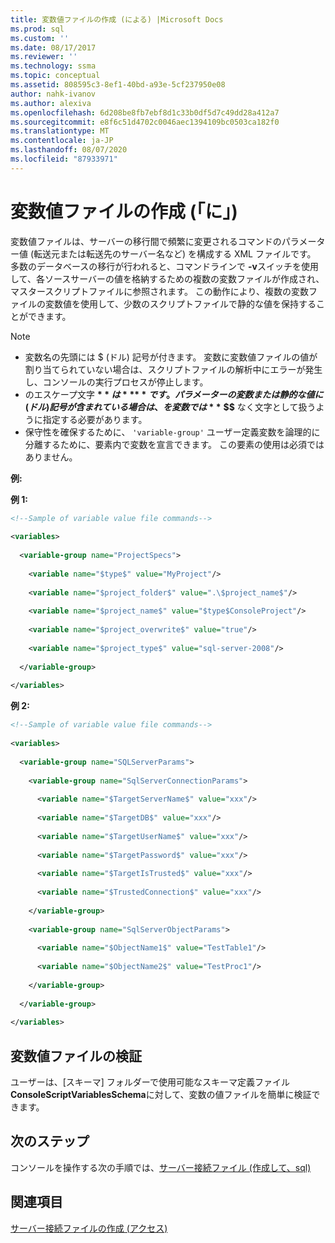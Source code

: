```yaml
---
title: 変数値ファイルの作成 (による) |Microsoft Docs
ms.prod: sql
ms.custom: ''
ms.date: 08/17/2017
ms.reviewer: ''
ms.technology: ssma
ms.topic: conceptual
ms.assetid: 808595c3-8ef1-40bd-a93e-5cf237950e08
author: nahk-ivanov
ms.author: alexiva
ms.openlocfilehash: 6d208be8fb7ebf8d1c33b0df5d7c49dd28a412a7
ms.sourcegitcommit: e8f6c51d4702c0046aec1394109bc0503ca182f0
ms.translationtype: MT
ms.contentlocale: ja-JP
ms.lasthandoff: 08/07/2020
ms.locfileid: "87933971"
---
```

# <a name="creating-variable-value-files-accesstosql"></a>変数値ファイルの作成 (「に」)
変数値ファイルは、サーバーの移行間で頻繁に変更されるコマンドのパラメーター値 (転送元または転送先のサーバー名など) を構成する XML ファイルです。 多数のデータベースの移行が行われると、コマンドラインで **-v**スイッチを使用して、各ソースサーバーの値を格納するための複数の変数ファイルが作成され、マスタースクリプトファイルに参照されます。 この動作により、複数の変数ファイルの変数値を使用して、少数のスクリプトファイルで静的な値を保持することができます。  
  
> [!NOTE]  
> -  変数名の先頭には $ (ドル) 記号が付きます。 変数に変数値ファイルの値が割り当てられていない場合は、スクリプトファイルの解析中にエラーが発生し、コンソールの実行プロセスが停止します。  
> -  のエスケープ文字 **$** は **$$** です。 パラメーターの変数または静的な値に (ドル) 記号が含まれている場合は、を変数では **$** **$$** なく文字として扱うように指定する必要があります。  
> -  保守性を確保するために、 `'variable-group'` ユーザー定義変数を論理的に分離するために、要素内で変数を宣言できます。  この要素の使用は必須ではありません。  
  
**例:**  
  
**例 1:**  
  
```xml  
<!--Sample of variable value file commands-->  
  
<variables>  
  
  <variable-group name="ProjectSpecs">  
  
    <variable name="$type$" value="MyProject"/>  
  
    <variable name="$project_folder$" value=".\$project_name$"/>  
  
    <variable name="$project_name$" value="$type$ConsoleProject"/>  
  
    <variable name="$project_overwrite$" value="true"/>  
  
    <variable name="$project_type$" value="sql-server-2008"/>  
  
  </variable-group>  
  
</variables>  
```  
**例 2:**  
  
```xml  
<!--Sample of variable value file commands-->  
  
<variables>  
  
  <variable-group name="SQLServerParams">  
  
    <variable-group name="SqlServerConnectionParams">  
  
      <variable name="$TargetServerName$" value="xxx"/>  
  
      <variable name="$TargetDB$" value="xxx"/>  
  
      <variable name="$TargetUserName$" value="xxx"/>  
  
      <variable name="$TargetPassword$" value="xxx"/>  
  
      <variable name="$TargetIsTrusted$" value="xxx"/>  
  
      <variable name="$TrustedConnection$" value="xxx"/>  
  
    </variable-group>  
  
    <variable-group name="SqlServerObjectParams">  
  
      <variable name="$ObjectName1$" value="TestTable1"/>  
  
      <variable name="$ObjectName2$" value="TestProc1"/>  
  
    </variable-group>  
  
  </variable-group>  
  
</variables>  
```  
  
## <a name="variable-value-file-validation"></a>変数値ファイルの検証  
ユーザーは、[スキーマ] フォルダーで使用可能なスキーマ定義ファイル**ConsoleScriptVariablesSchema**に対して、変数の値ファイルを簡単に検証できます。  
  
## <a name="next-step"></a>次のステップ  
コンソールを操作する次の手順では、[サーバー接続ファイル &#40;作成して、sql&#41;](../../ssma/access/creating-the-server-connection-files-accesstosql.md)  
  
## <a name="see-also"></a>関連項目  
[サーバー接続ファイルの作成 (アクセス)](https://msdn.microsoft.com/829153be-aa8e-4162-87e8-69882feecf19)  
  
